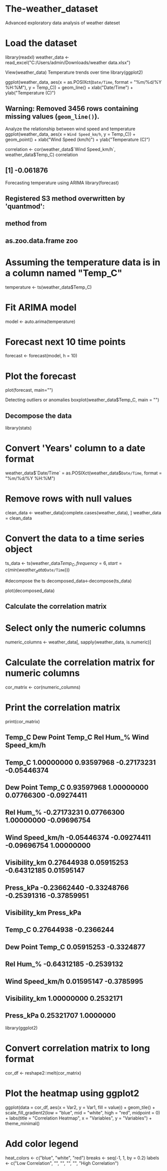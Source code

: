 # The-weather_dataset
Advanced exploratory data analysis of weather dateset
# Load the dataset
library(readxl)
weather_data <- read_excel("C:/Users/admin/Downloads/weather data.xlsx")

View(weather_data)
Temperature trends over time
library(ggplot2)

ggplot(weather_data, aes(x = as.POSIXct(`Date/Time`, format = "%m/%d/%Y %H:%M"), y = Temp_C)) +
  geom_line() +
  xlab("Date/Time") +
  ylab("Temperature (C)") 
## Warning: Removed 3456 rows containing missing values (`geom_line()`).

Analyze the relationship between wind speed and temperature
ggplot(weather_data, aes(x = `Wind Speed_km/h`, y = Temp_C)) +
  geom_point() +
  xlab("Wind Speed (km/h)") +
  ylab("Temperature (C)") 

correlation <- cor(weather_data$`Wind Speed_km/h`, weather_data$Temp_C)
correlation
## [1] -0.061876
Forecasting temperature using ARIMA
library(forecast)
## Registered S3 method overwritten by 'quantmod':
##   method            from
##   as.zoo.data.frame zoo
# Assuming the temperature data is in a column named "Temp_C"
temperature <- ts(weather_data$Temp_C)

# Fit ARIMA model
model <- auto.arima(temperature)

# Forecast next 10 time points
forecast <- forecast(model, h = 10)

# Plot the forecast
plot(forecast, main="")

Detecting outliers or anomalies
boxplot(weather_data$Temp_C, main = "")
 ## Decompose the data

library(stats)
# Convert 'Years' column to a date format
weather_data$`Date/Time` = as.POSIXct(weather_data$`Date/Time`, format = "%m/%d/%Y %H:%M")


# Remove rows with null values
clean_data <- weather_data[complete.cases(weather_data), ]
weather_data = clean_data

# Convert the data to a time series object
ts_data <- ts(weather_data$Temp_C, frequency = 6, start = c(min(weather_data$`Date/Time`)))

#decompose the ts
decomposed_data<-decompose(ts_data)

plot(decomposed_data)
 ## Calculate the correlation matrix

# Select only the numeric columns
numeric_columns <- weather_data[, sapply(weather_data, is.numeric)]

# Calculate the correlation matrix for numeric columns
cor_matrix <- cor(numeric_columns)

# Print the correlation matrix
print(cor_matrix)
##                       Temp_C Dew Point Temp_C   Rel Hum_% Wind Speed_km/h
## Temp_C            1.00000000       0.93597968 -0.27173231     -0.05446374
## Dew Point Temp_C  0.93597968       1.00000000  0.07766300     -0.09274411
## Rel Hum_%        -0.27173231       0.07766300  1.00000000     -0.09696754
## Wind Speed_km/h  -0.05446374      -0.09274411 -0.09696754      1.00000000
## Visibility_km     0.27644938       0.05915253 -0.64312185      0.01595147
## Press_kPa        -0.23662440      -0.33248766 -0.25391316     -0.37859951
##                  Visibility_km  Press_kPa
## Temp_C              0.27644938 -0.2366244
## Dew Point Temp_C    0.05915253 -0.3324877
## Rel Hum_%          -0.64312185 -0.2539132
## Wind Speed_km/h     0.01595147 -0.3785995
## Visibility_km       1.00000000  0.2532171
## Press_kPa           0.25321707  1.0000000
library(ggplot2)

# Convert correlation matrix to long format
cor_df <- reshape2::melt(cor_matrix)

# Plot the heatmap using ggplot2
ggplot(data = cor_df, aes(x = Var2, y = Var1, fill = value)) +
  geom_tile() +
  scale_fill_gradient2(low = "blue", mid = "white", high = "red", midpoint = 0) +
  labs(title = "Correlation Heatmap", x = "Variables", y = "Variables") +
  theme_minimal()

# Add color legend
heat_colors <- c("blue", "white", "red")
breaks <- seq(-1, 1, by = 0.2)
labels <- c("Low Correlation", "", "", "", "", "High Correlation")
